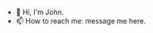 - 👋 Hi, I'm John.
- 📫 How to reach me: message me here.

<!---
johnchowssc/johnchowssc is a ✨ special ✨ repository because its `README.md` (this file) appears on your GitHub profile.
You can click the Preview link to take a look at your changes.
--->
